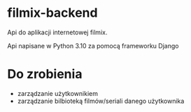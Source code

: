 # filmix-backend

Api do aplikacji internetowej filmix.

Api napisane w Python 3.10 za pomocą frameworku Django

# Do zrobienia

- zarządzanie użytkownikiem
- zarządzanie bilbioteką filmów/seriali danego użytkownika
